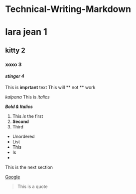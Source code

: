 # Technical-Writing-Markdown
# lara jean 1
## kitty 2
### xoxo 3
####  *stinger 4*

This is **imprtant** text
This will ** not ** work

*kalpana*
This is *italics*

***Bold & Italics***

1. This *is* the first
2. **Second**
3. Third

- Unordered
- List
- This
- Is
- 

This is the next section

[Google](https://www.google.com/)
> This is a quote
